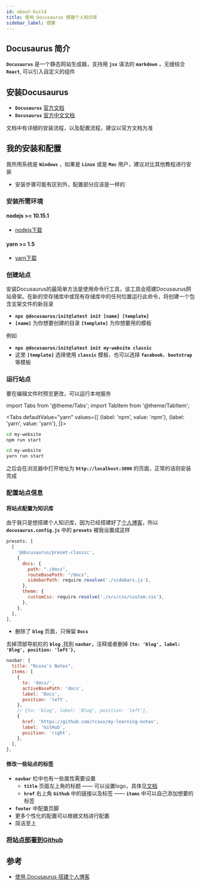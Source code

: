 ```yaml
---
id: about-build
title: 使用 Docusaurus 搭建个人知识库
sidebar_label: 搭建
---
```

## Docusaurus 简介
**`Docusaurus`** 是一个静态网站生成器，支持用 **`jsx`** 语法的 **`markdown`** ，无缝结合 **`React`**, 可以引入自定义的组件

## 安装Docusaurus
- **`Docusaurus`** [官方文档](https://v2.docusaurus.io/docs/)
- **`Docusaurus`** [官方中文文档](https://www.docusaurus.cn/docs/)

文档中有详细的安装流程，以及配置流程，建议以官方文档为准

## 我的安装和配置
我所用系统是 **`Windows`** ，如果是 **`Linux`** 或是 **`Mac`** 用户，建议对比其他教程进行安装
- 安装步骤可能有区别外，配置部分应该是一样的
### 安装所需环境
#### nodejs >= 10.15.1
- [nodejs下载](https://nodejs.org/en/download/)
#### yarn >= 1.5
- [yarn下载](https://classic.yarnpkg.com/en/)

### 创建站点
安装Docusaurus的最简单方法是使用命令行工具，该工具会搭建Docusaurus网站骨架。在新的空存储库中或现有存储库中的任何位置运行此命令，将创建一个包含支架文件的新目录
- **`npx @docusaurus/init@latest init [name] [template]`**
- **`[name]`** 为你想要创建的目录 **`[template]`** 为你想要用的模板

例如
- **`npx @docusaurus/init@latest init my-website classic`**
- 这里 **`[template]`** 选择使用 **`classic`** 模板，也可以选择 **`facebook`**、**`bootstrap`** 等模板

### 运行站点
要在编辑文件时预览更改，可以运行本地服务

import Tabs from '@theme/Tabs';
import TabItem from '@theme/TabItem';

<Tabs
  defaultValue="yarn"
  values={[
      {label: 'npm', value: 'npm'},
      {label: 'yarn', value: 'yarn'},
  ]}>
  <TabItem value="npm">

  ``` bash
  cd my-website
  npm run start
  ```
  </TabItem>
  <TabItem value="yarn">

  ``` bash
  cd my-website
  yarn run start
  ```
  </TabItem>
</Tabs>

之后会在浏览器中打开地址为 **`http://localhost:3000`** 的页面，正常的话则安装完成

### 配置站点信息
#### 将站点配置为知识库
由于我只是想搭建个人知识库，因为已经搭建好了[个人博客](https://sinnammanyo.cn/)，所以 **`docusaurus.config.js`** 中的 **`presets`** 被我设置成这样
  ``` js title="docusaurus.config.js"
  presets: [
    [
      '@docusaurus/preset-classic',
      {
        docs: {
          path: "./docs",
          routeBasePath: "/docs",
          sidebarPath: require.resolve('./sidebars.js'),
        },
        theme: {
          customCss: require.resolve('./src/css/custom.css'),
        },
      },
    ],
  ],
  ```
- 删除了 **`blog`** 页面，只保留 **`Docs`**

去掉顶部导航栏的 **`blog`** ,找到 **`navbar`**，注释或者删掉 **`{to: 'blog', label: 'Blog', position: 'left'},`**
  ``` js title="docusaurus.config.js" {10}
  navbar: {
    title: "Rcxxx's Notes",
    items: [
      {
        to: 'docs/',
        activeBasePath: 'docs',
        label: 'Docs',
        position: 'left',
      },
      // {to: 'blog', label: 'Blog', position: 'left'},
      {
        href: 'https://github.com/rcxxx/my-learning-notes',
        label: 'GitHub',
        position: 'right',
      },
    ],
  },
  ```

#### 修改一些站点的标签
- **`navbar`** 栏中也有一些属性需要设置
  - **`title`** 页面左上角的标题 —— 可以设置logo，具体见[文档](https://v2.docusaurus.io/docs/theme-classic)
  - **`href`** 右上角 **`Github`** 中的链接以及标签 —— **`items`** 中可以自己添加想要的标签
- **`footer`** 中配置页脚
- 更多个性化的配置可以根据文档进行配置
- 简洁至上

### [将站点部署到Github](https://sinnammanyo.cn/WikiByRcxxx/docs/about-deploy)

## 参考
- [使用 Docusaurus 搭建个人博客](https://www.zxuqian.cn/deploy-a-docusaurus-site)

